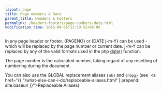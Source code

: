 ```yaml
---
layout: page
title: Page numbers & Date
parent_title: Headers & Footers
permalink: /headers-footers/page-numbers-date.html
modification_time: 2015-08-05T11:59:52+00:00
---
```


In any page header or footer, {PAGENO} or {DATE j-m-Y} can be used - which will be replaced by the page number or 
current date. j-m-Y can be replaced by any of the valid formats used in the php 
<a href="http://www.php.net/manual/en/function.date.php" target="_blank">date()</a> function.

The page number is the calculated number, taking regard of any resetting of numbering during the document.

You can also use the GLOBAL replacement aliases `{nb}` and `{nbpg}` (see 
<a href="{{ "/what-else-can-i-do/replaceable-aliases.html" | prepend: site.baseurl }}">Replaceable Aliases</a>).
